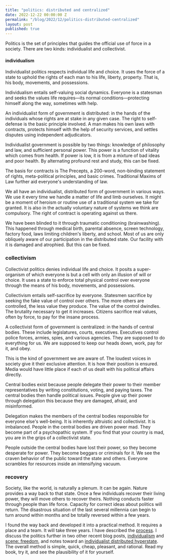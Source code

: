 ```yaml
---
title: "politics: distributed and centralized"
date: 2022-12-22 00:00:00 Z
permalink: "/blog/2022/12/politics-distributed-centralized"
layout: post
published: true
---
```


Politics is the set of principles that guides the official use of force in a society. There are two kinds: individualist and collectivist.

#### individualism

Individualist politics respects individual life and choice. It uses the force of a state to uphold the rights of each man to his life, liberty, property. That is, his body, movements, and possessions. 

Individualism entails self-valuing social dynamics. Everyone is a statesman and seeks the values life requires—its normal conditions—protecting himself along the way, sometimes with help.

An individualist form of government is distributed: in the hands of the individuals whose rights are at stake in any given case. The right to self-defense is the basic principle involved. A man makes his own laws with contracts, protects himself with the help of security services, and settles disputes using independent adjudicators. 

Individualist government is possible by two things: knowledge of philosophy and law, and sufficient personal power. This power is a function of vitality which comes from health. If power is low, it is from a mixture of bad ideas and poor health. By alternating profound rest and study, this can be fixed.

The basis for contracts is The Precepts, a 200-word, non-binding statement of rights, meta-political principles, and basic crimes. Traditional Maxims of Law further aid everyone's understanding of law.

We all have an individualist, distributed form of government in various ways. We use it every time we handle a matter of life and limb ourselves. It might be a moment of heroism or routine use of a traditional system we take for granted. It is also in the actually voluntary nature of systems we think are compulsory. The right of contract is operating against us there. 

We have been blinded to it through traumatic conditioning (brainwashing). This happened through medical birth, parental absence, screen technology, factory food, laws limiting children's liberty, and school. Most of us are only obliquely aware of our participation in the distributed state. Our facility with it is damaged and atrophied. But this can be fixed.

### collectivism

Collectivist politics denies individual life and choice. It posits a super-organism of which everyone is but a cell with only an illusion of will or choice. It uses a state to enforce total physical control over everyone through the means of his body, movements, and possessions. 

Collectivism entails self-sacrifice by everyone. Statesmen sacrifice by seeking the fake value of control over others. The more others are controlled, the less value they produce. The value of the control dwindles. The brutality necessary to get it increases. Citizens sacrifice real values, often by force, to pay for the insane process. 

A collectivist form of government is centralized: in the hands of central bodies. These include legislatures, courts, executives. Executives control police forces, armies, spies, and various agencies. They are supposed to do everything for us. We are supposed to keep our heads down, work, pay for it, and obey.

This is the kind of government we are aware of. The loudest voices in society give it their exclusive attention. It is how their position is ensured. Media would have little place if each of us dealt with his political affairs directly.

Central bodies exist because people delegate their power to their member representatives by writing constitutions, voting, and paying taxes. The central bodies then handle political issues. People give up their power through delegation this because they are damaged, afraid, and misinformed.

Delegation makes the members of the central bodies responsible for everyone else's well-being. It is inherently altruistic and collectivist. It is imbalanced. People in the central bodies are driven power mad. They become part of a psychopathic system. If you find that your country is mad, you are in the grips of a collectivist state. 

People outside the central bodies have lost their power, so they become desperate for power. They become beggars or criminals for it. We see the craven behavior of the public toward the state and others. Everyone scrambles for resources inside an intensifying vacuum.

### recovery

Society, like the world, is naturally a plenum. It can be again. Nature provides a way back to that state. Once a few individuals recover their living power, they will move others to recover theirs. Nothing conducts faster through people than life force. Capacity for correct ideas about politics will return. The disastrous situation of the last several millennia can begin to turn around within months and be totally reversed within a few years.

I found the way back and developed it into a practical method. It requires a place and a team. It will take three years. I have described the [process](/protocol/#power). I discuss the politics further in two other recent blog posts, [individualism](/blog/2022/08/17/individualism/) and [scene: freedom](/blog/2020/11/11/scene-freedom/), and notes toward an [individualist distributed hyperstate](/other-writings/individualism/). The overall method is simple, quick, cheap, pleasant, and rational. Read my book, try it, and see the plausibility of it for yourself.
